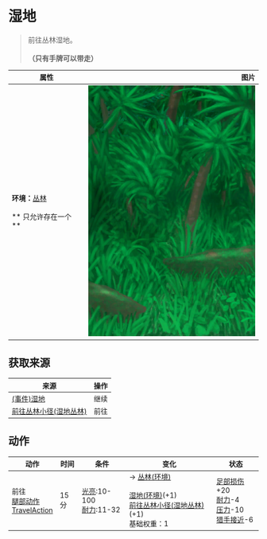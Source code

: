 # 湿地  
> 前往丛林湿地。<br><br><b>（只有手牌可以带走）</b>  
  
  属性  |   图片   
 ----  |  ----:   
 **环境：**[丛林](Jungle.md)<br><br>** 只允许存在一个 **  |  ![](Sprite/Wetlands.png)   
  
## 获取来源  
来源  |  操作  
----  |  ----  
[(事件)湿地](Event_WetlandsFound.md)  |  继续  
[前往丛林小径(湿地丛林)](Path_WetlandsToJungle.md)  |  前往  
## 动作  
动作  |  时间  |  条件  |  变化  |  状态  
----  |  ----  |  ----  |  ----  |  ----  
前往<br>[腿部动作](LegAction.md)<br>[TravelAction](TravelAction.md)  |  15分  |  [光亮](Light.md):10-100<br>[耐力](Stamina.md):11-32  |  → [丛林(环境)](Env_Jungle.md)<br><br>[湿地(环境)](Env_Wetlands.md)(+1)<br>[前往丛林小径(湿地丛林)](Path_WetlandsToJungle.md)(+1)<br>基础权重：1<br>  |  [足部损伤](FootDamage.md)+20<br>[耐力](Stamina.md)-4<br>[压力](Stress.md)-10<br>[猎手接近](HuntersProximity.md)-6  

